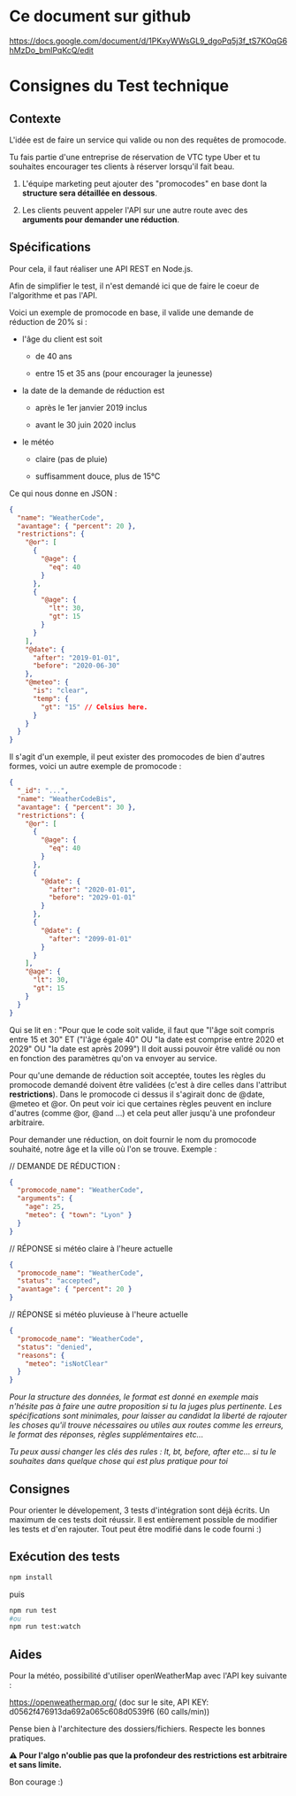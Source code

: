 # Ce document sur github

https://docs.google.com/document/d/1PKxyWWsGL9_dgoPq5j3f_tS7KOqG6hMzDo_bmlPqKcQ/edit

# Consignes du Test technique

## Contexte

L'idée est de faire un service qui valide ou non des requêtes de promocode.

Tu fais partie d'une entreprise de réservation de VTC type Uber et tu souhaites encourager tes clients à réserver lorsqu'il fait beau.

1.  L'équipe marketing peut ajouter des "promocodes" en base dont la **structure sera détaillée en dessous**.

2.  Les clients peuvent appeler l'API sur une autre route avec des **arguments pour demander une réduction**.

## Spécifications

Pour cela, il faut réaliser une API REST en Node.js.

Afin de simplifier le test, il n'est demandé ici que de faire le coeur de l'algorithme et pas l'API.

Voici un exemple de promocode en base, il valide une demande de
réduction de 20% si :

- l'âge du client est soit

  - de 40 ans

  - entre 15 et 35 ans (pour encourager la jeunesse)

- la date de la demande de réduction est

  - après le 1er janvier 2019 inclus

  - avant le 30 juin 2020 inclus

- le météo

  - claire (pas de pluie)

  - suffisamment douce, plus de 15°C

Ce qui nous donne en JSON :

```json
{
  "name": "WeatherCode",
  "avantage": { "percent": 20 },
  "restrictions": {
    "@or": [
      {
        "@age": {
          "eq": 40
        }
      },
      {
        "@age": {
          "lt": 30,
          "gt": 15
        }
      }
    ],
    "@date": {
      "after": "2019-01-01",
      "before": "2020-06-30"
    },
    "@meteo": {
      "is": "clear",
      "temp": {
        "gt": "15" // Celsius here.
      }
    }
  }
}
```

Il s'agit d'un exemple, il peut exister des promocodes de bien d'autres formes, voici un autre exemple de promocode :

```json
{
  "_id": "...",
  "name": "WeatherCodeBis",
  "avantage": { "percent": 30 },
  "restrictions": {
    "@or": [
      {
        "@age": {
          "eq": 40
        }
      },
      {
        "@date": {
          "after": "2020-01-01",
          "before": "2029-01-01"
        }
      },
      {
        "@date": {
          "after": "2099-01-01"
        }
      }
    ],
    "@age": {
      "lt": 30,
      "gt": 15
    }
  }
}
```

Qui se lit en : "Pour que le code soit valide, il faut que "l'âge soit compris entre 15 et 30" ET ("l'âge égale 40" OU "la date est comprise entre 2020 et 2029" OU "la date est après 2099")
Il doit aussi pouvoir être validé ou non en fonction des paramètres qu'on va envoyer au service.

Pour qu'une demande de réduction soit acceptée, toutes les règles du promocode demandé doivent être validées (c'est à dire celles dans l'attribut **restrictions**). Dans le promocode ci dessus il s'agirait donc de @date, @meteo et @or. On peut voir ici que certaines règles peuvent en inclure d'autres (comme @or, @and ...) et cela peut aller jusqu'à une profondeur arbitraire.

Pour demander une réduction, on doit fournir le nom du promocode souhaité, notre âge et la ville où l'on se trouve. Exemple :

// DEMANDE DE RÉDUCTION :

```json
{
  "promocode_name": "WeatherCode",
  "arguments": {
    "age": 25,
    "meteo": { "town": "Lyon" }
  }
}
```

// RÉPONSE si météo claire à l'heure actuelle

```json
{
  "promocode_name": "WeatherCode",
  "status": "accepted",
  "avantage": { "percent": 20 }
}
```

// RÉPONSE si météo pluvieuse à l'heure actuelle

```json
{
  "promocode_name": "WeatherCode",
  "status": "denied",
  "reasons": {
    "meteo": "isNotClear"
  }
}
```

_Pour la structure des données, le format est donné en exemple mais n'hésite pas à faire une autre proposition si tu la juges plus pertinente. Les spécifications sont minimales, pour laisser au candidat la liberté de rajouter les choses qu'il trouve nécessaires ou utiles aux routes comme les erreurs, le format des réponses, règles supplémentaires etc..._

_Tu peux aussi changer les clés des rules : lt, bt, before, after etc... si tu le souhaites dans quelque chose qui est plus pratique pour toi_

## Consignes

Pour orienter le dévelopement, 3 tests d'intégration sont déjà écrits. Un maximum de ces tests doit réussir. Il est entièrement possible de modifier les tests et d'en rajouter. Tout peut être modifié dans le code fourni :)

## Exécution des tests

```sh
npm install
```

puis

```sh
npm run test
#ou
npm run test:watch
```


## Aides

Pour la météo, possibilité d'utiliser openWeatherMap avec l'API key suivante :

https://openweathermap.org/ (doc sur le site, API KEY: d0562f476913da692a065c608d0539f6 (60 calls/min))

Pense bien à l'architecture des dossiers/fichiers. Respecte les bonnes pratiques.

**⚠️ Pour l'algo n'oublie pas que la profondeur des restrictions est arbitraire et sans limite.**

Bon courage :)
